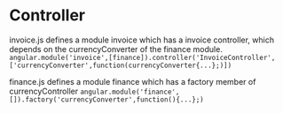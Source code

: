 # Controller
invoice.js defines a module invoice which has  a invoice controller, which depends on the currencyConverter of the finance module.
`
angular.module('invoice',[finance]).controller('InvoiceController',['currencyConverter',function(currencyConverter{...};)])
`

finance.js defines a module finance which has a factory member of currencyController
`
angular.module('finance',[]).factory('currencyConverter',function(){...};)
`
